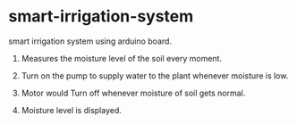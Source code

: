 # smart-irrigation-system
smart irrigation system using arduino board.

1. Measures the moisture level of the soil every moment.

2. Turn on the pump to supply water to the plant whenever moisture is low. 

3. Motor would Turn off whenever moisture of soil gets normal. 

4. Moisture level is displayed.
